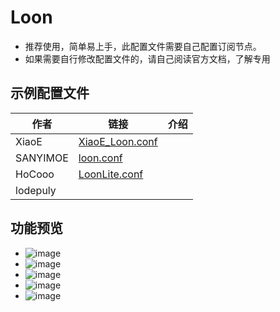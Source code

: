 # Loon
- 推荐使用，简单易上手，此配置文件需要自己配置订阅节点。
- 如果需要自行修改配置文件的，请自己阅读官方文档，了解专用

## 示例配置文件

| 作者       | 链接                                                                                                             | 介绍  |
| -------- | -------------------------------------------------------------------------------------------------------------- | --- |
| XiaoE    | [XiaoE_Loon.conf](https://raw.githubusercontent.com/LaolunsiG/XiaoE_PCR/main/Config_File/Loon/XiaoE_Loon.conf) |     |
| SANYIMOE | [loon.conf](https://github.com/SANYIMOE/Quan_Shado_Conf/blob/master/conf/loon.conf)                            |     |
| HoCooo   | [LoonLite.conf](https://github.com/HoCooo/Loon/blob/main/LoonLite.conf)                                        |     |
| lodepuly |                                                                                                                |     |

## 功能预览
- ![image](https://github.com/LaolunsiG/XiaoE_PCR/blob/main/Config_File/Loon/Pictures/1.jpg?raw=true)
- ![image](https://github.com/LaolunsiG/XiaoE_PCR/blob/main/Config_File/Loon/Pictures/2.jpg?raw=true)
- ![image](https://github.com/LaolunsiG/XiaoE_PCR/blob/main/Config_File/Loon/Pictures/3.jpg?raw=true)
- ![image](https://github.com/LaolunsiG/XiaoE_PCR/blob/main/Config_File/Loon/Pictures/4.jpg?raw=true)
- ![image](https://github.com/LaolunsiG/XiaoE_PCR/blob/main/Config_File/Loon/Pictures/5.jpg?raw=true)



